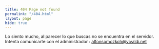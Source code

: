 ```yaml
---
title: 404 Page not found
permalink: "/404.html"
layout: page
hide: true
---
```


Lo siento mucho, al parecer lo que buscas no se encuentra en el servidor.
Intenta comunicarte con el administrador : <alfonsomozkoh@vivaldi.net> 